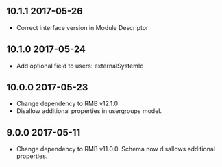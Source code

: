 ## 10.1.1 2017-05-26
 * Correct interface version in Module Descriptor

## 10.1.0 2017-05-24
 * Add optional field to users: externalSystemId

## 10.0.0 2017-05-23
 * Change dependency to RMB v12.1.0
 * Disallow additional properties in usergroups model.

## 9.0.0 2017-05-11
 * Change dependency to RMB v11.0.0. Schema now disallows additional properties.
